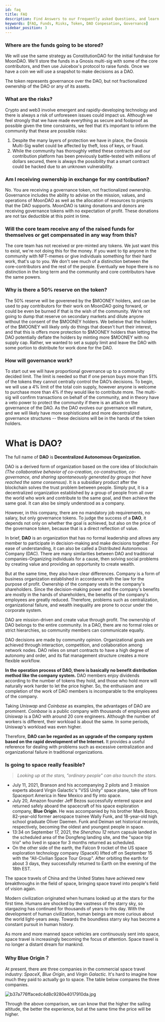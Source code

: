```yaml
---
id: faq
title: FAQ
description: Find Answers to our Frequently asked Questions, and learn more about the DAO.
keywords: [FAQ, Funds, Risks, Token, DAO Conpesation, Governance]
sidebar_position: 3
---
```


### Where are the funds going to be stored?

We will use the same strategy as ConstitutionDAO for the initial fundraise for MoonDAO. We'll store the funds in a Gnosis multi-sig with some of the core contributors, and then use Juicebox's protocol to raise funds. Once we have a coin we will use a snapshot to make decisions as a DAO.

The token represents governance over the DAO, but not fractionalized ownership of the DAO or any of its assets.

### What are the risks?

Crypto and web3 involve emergent and rapidly-developing technology and there is always a risk of unforeseen issues could impact us. Although we feel strongly that we have made everything as secure and foolproof as possible given the time constraints, we feel that it’s important to inform the community that these are possible risks:

1. Despite the many layers of protection we have in place, the Gnosis Multi-Sig wallet could be affected by theft, loss of keys, or fraud.
2. While the community has thoroughly vetted these contracts and our contribution platform has been previously battle-tested with millions of dollars secured, there is always the possibility that a smart contract could be hacked due to an unknown vulnerability.

### Am I receiving ownership in exchange for my contribution?

No. You are receiving a governance token, not fractionalized ownership. Governance includes the ability to advise on the mission, values, and operations of MoonDAO as well as the allocation of resources to projects that the DAO supports. MoonDAO is taking donations and donors are receiving governance tokens with no expectation of profit. These donations are not tax deductible at this point in time.

### Will the core team receive any of the raised funds for themselves or get compensated in any way from this?

The core team has not received or pre-minted any tokens. We just want this to exist, we're not doing this for the money. If you want to tip anyone in the community with NFT-memes or give individuals something for their hard work, that's up to you. We don't see much of a distinction between the core-contributors and the rest of the people. Eventually we hope there is no distinction in the long term and the community and core contributors have the same powers.

### Why is there a 50% reserve on the token?

The 50% reserve will be goverened by the $MOONEY holders, and can be used to pay contributors for their work on MoonDAO going forward, or could be even be burned if that is the wish of the community. We're not going to dump that reserve on secondary markets and dilute anyone without the consent of the $MOONEY holders. We belieive that the holders of the $MOONEY will likely only do things that doesn't hurt their interest, and that this is offers more protection to $MOONEY holders than letting the DAO potentially deflate the holders by minting more $MOONEY with no supply cap. Rather, we wanted to set a supply limit and leave the DAO with some portion to distribute for work done for the DAO.

### How will governance work?

To start out we will have proportional governance up to a community decided limit. The limit is needed so that if one person buys more than 51% of the tokens they cannot centrally control the DAO’s decisions. To begin, we will use a 4% limit of the total coin supply, however anyone is welcome to purchase more than 4% if they would like to contribute more. The multi-sig will confirm transactions on behalf of the community, and in theory have a veto power to protect the community if there is an attack on the governance of the DAO. As the DAO evolves our governance will mature, and we will likely have more sophisticated and more decentralized governance structures -- these decisions will be in the hands of the token holders.

# **What is DAO?**

The full name of **DAO** is **Decentralized Autonomous Organization.**

DAO is a derived form of organization based on the core idea of blockchain *(The collaborative behavior of co-creation, co-construction, co-governance, and sharing spontaneously generated by groups that have reached the same consensus)*. It is a subsidiary product after the blockchain solves the trust problem between people. Simply put, it is a decentralized organization established by a group of people from all over the world who work and contribute to the same goal, and then achieve the same goal. It can also be simply understood as a company.

However, in this company, there are no mandatory job requirements, no salary, but only governance tokens. To judge the success of a **DAO**, it depends not only on whether the goal is achieved, but also on the price of the governance token, because that is a direct reflection of value.

In brief, **DAO** is an organization that has no formal leadership and allows any member to participate in decision-making and make decisions together. For ease of understanding, it can also be called a Distributed Autonomous Company (DAC). There are many similarities between DAO and traditional companies-Organizing individuals for a cause, then solving social problems by creating value and providing an opportunity to create wealth.

But at the same time, they also have clear differences. Company is a form of business organization established in accordance with the law for the purpose of profit. Ownership of the company vests in the company's shareholders. Since the decision-making power and the company's benefits are mostly in the hands of shareholders, the benefits of the company's employees are greatly reduced. Therefore, problems such as centralization, organizational failure, and wealth inequality are prone to occur under the corporate system.

DAO are mission-driven and create value through profit. The ownership of DAO belongs to the entire community. In a DAO, there are no formal roles or strict hierarchies, so community members can communicate equally.

DAO decisions are made by community opinion. Organizational goals are achieved through interaction, competition, and collaboration among network nodes. DAO relies on smart contracts to have a high degree of autonomy and order, and its flat management structure creates a more flexible workflow.

**In the operation process of DAO, there is basically no benefit distribution method like the company system.** DAO members enjoy dividends according to the number of tokens they hold, and those who hold more will naturally work harder to let the price higher. So, the enthusiasm and completion of the work of DAO members is incomparable to the employees of the company.

Taking *Uniswap* and *Coinbase* as examples, the advantages of DAO are prominent. *Coinbase* is a public company with thousands of employees and *Uniswap* is a DAO with around 20 core engineers. Although the number of workers is different, their workload is about the same. In some periods, Uniswap's workload was even higher.

Therefore, **DAO can be regarded as an upgrade of the company system based on the rapid development of the Internet.** It provides a useful reference for dealing with problems such as excessive centralization and organizational failure in traditional organizations.

### Is going to space really feasible?

> *Looking up at the stars, "ordinary people" can also tounch the stars.*
> 
- July 11, 2021, Branson and his accompanying 2 pilots and 3 mission experts aboard Virgin Galactic's "VSS Unity" space plane, take off from Spaceport America in New Mexico and fly into space.
- July 20, Amazon founder Jeff Bezos successfully entered space and returned safely aboard the spacecraft of his space exploration company, **Blue Origin**. He was accompanied by his brother Mark Bezos, 82-year-old former aerospace trainee Wally Funk, and 18-year-old high school graduate Oliver Daemen. Funk and Deiman set historical records, respectively, becoming the oldest and youngest people in space.
- 13:34 on September 17, 2021, the *Shenzhou 12* return capsule landed in the scheduled area of the Dongfeng landing site, and the "space trip trio" who lived in space for 3 months returned as scheduled.
- On the other side of the earth, the Falcon 9 rocket of the US space exploration technology company (SpaceX) lifted off on September 15 with the "All-Civilian Space Tour Group". After orbiting the earth for about 3 days, they successfully returned to Earth on the evening of the 18th EST.

The space travels of China and the United States have achieved new breakthroughs in the field of space, bringing space travel into people's field of vision again.

Modern civilization originated when humans looked up at the stars for the first time. Humans are shocked by the vastness of the starry sky, so stargazing has continued for thousands of years to this day. With the development of human civilization, human beings are more curious about the world light-years away. Towards the boundless starry sky has become a constant pursuit in human history.

As more and more manned space vehicles are continuously sent into space, space travel is increasingly becoming the focus of attention. Space travel is no longer a distant dream for mankind.

### Why **Blue Origin**？

At present, there are three companies in the commercial space travel industry: *SpaceX*, *Blue Origin*, and *Virgin Galactic.* It's hard to imagine how much they paid to actually go to space. The table below compares the three companies.

![b37a776ffacedc4d8c9280e4017910da.jpg](https://s3-us-west-2.amazonaws.com/secure.notion-static.com/33c6f14f-2b90-4d96-8d99-6521b25b4390/b37a776ffacedc4d8c9280e4017910da.jpg)

Through the above comparison, we can know that the higher the sailing altitude, the better the experience, but at the same time the price will be higher.
